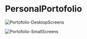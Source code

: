 # PersonalPortofolio



![Portofolio-DesktopScreens](https://user-images.githubusercontent.com/117669883/201538879-eced4dbf-1f2d-47db-9e83-c9c38c90d352.png)




![Portofolio-SmallScreens](https://user-images.githubusercontent.com/117669883/201538913-882ab6b5-8c43-4f8b-b64c-dfa9a58e744d.png)

